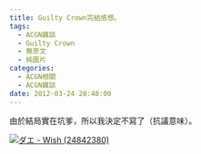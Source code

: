 ```yaml
---
title: Guilty Crown完結感想。
tags:
  - ACGN雜談
  - Guilty Crown
  - 無奈文
  - 純圖片
categories:
  - ACGN相關
  - ACGN雜談
date: 2012-03-24 20:48:00
---
```


由於結局實在坑爹，所以我決定不寫了（抗議意味）。

[![](https://lenchan139.files.wordpress.com/2012/03/e38380e382a8-wish-248423804.png "ダエ - Wish (24842380)")](https://lenchan139.files.wordpress.com/2012/03/e38380e382a8-wish-248423804.png)
